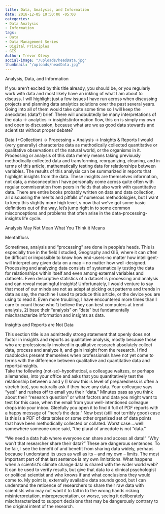 ```yaml
---
title: Data, Analysis, and Information
date: 2018-12-05 10:50:00 -05:00
categories:
- Data Analysis
- Information
tags:
- Data
- Data Management Series
- Digital Principles
- GIS
Author: Trevor Olexy
social-image: "/uploads/headData.jpg"
thumbnail: "/uploads/headData.jpg"
---
```


Analysis, Data, and Information
 
If you aren’t excited by this title already, you should be, or you regularly work with data and most likely have an inkling of what I am about to discuss. I will highlight just a few issues I have run across when discussing projects and planning data analytics solutions over the past several years. Going into all of them would take quite some time so I will keep the anecdotes (data?) brief. There will undoubtedly be many interpretations of the data -> analytics -> insights/information flow, this on is simply my own and open to discussion, because what are we as good data stewards and scientists without proper debate?

Data (+Collection) -> Processing + Analysis -> Insights & Reports
I would (very generally) characterize data as methodically collected quantitative or qualitative observations of the natural world, or the organisms in it. Processing or analysis of this data merely means taking previously methodically collected data and transforming, reorganizing, cleaning, and in terms of this article, mathematically testing data for relationships between variables. The results of this analysis can be summarized in reports that highlight insights from the data. These insights are themselves information, not data, a misconception I have personally come across quite often with regular commiseration from peers in fields that also work with quantitative data. 
There are entire books probably written on data and data collection, all discussing the merits and pitfalls of numerous methodologies, but I want to keep this slightly more high level, s now that we’ve got some basic definitions out of the way, let’s jump right in to some common misconceptions and problems that often arise in the data-processing-insights life cycle. 







Analysis May Not Mean What You Think it Means
 
Mentalfloss

Sometimes, analysis and “processing” are done in people’s heads. This is especially true in the field I studied, Geography and GIS, where it can often be difficult or impossible to know how end-users-no matter how intelligent- will interpret any given data on a map – no matter how well-designed. Processing and analyzing data consists of systematically testing the data for relationships within itself and even among external variables and datasets. Even descriptive statistics of a dataset is processing and analysis and can reveal meaningful insights!
Unfortunately, I would venture to say that most of our minds are not as adept at picking out patterns and trends in data as say, the machine I used to produce this article, or the device you are using to read it. Even more troubling, I have encountered more times than I care to count those who 1) believe they can best computers at trend analysis, 2) base their “analysis” on “data” but fundamentally mischaracterize information and insights as data. 

Insights and Reports are Not Data

This section title is an admittedly strong statement that openly does not factor in insights and reports as qualitative analysis, mostly because those who are professionally involved in qualitative research absolutely collect data, process and analyze it, and gain insight from the research. I find roadblocks present themselves when professionals have not yet come to terms with the difference between qualitative and quantitative data and reports/insights.  
Take the following (not-so)-hypothetical, a colleague waltzes, or perhaps allemandes, into your office and asks that you quantitatively test the relationship between x and y (I know this is level of preparedness is often a stretch too), you naturally ask if they have any data. Your colleague says “yes!” and rushes off to email you their “data.” Minutes pass as you think about their “research question” or what factors and data you might want to test for this case, when the email from your well-intentioned colleague drops into your inbox. Gleefully you open it to find it full of PDF reports with a happy message of “here’s the data.” Now best (still not terribly good) case is this is a PDF of data tables or some other organized set of data points that have been methodically collected or collated. Worst case….well somewhere someone once said, “the plural of anecdote is not “data.” 

“We need a data hub where everyone can share and access all data!” 
“Why won’t that researcher share their data?” These are dangerous sentences. To be fair, I see the benefit of and benefit from sharing data widely, perhaps because I understand its uses as well as its – and my own – limits. The most important part of that last sentence is my own limitations. What happens when a scientist’s climate change data is shared with the wider world web? It can be used to verify results, but give that data to a clinical psychologist or political scientist and who knows if and what conclusions they would come to. My point is, externally available data sounds good, but I can understand the reticence of researchers to share their raw data with scientists who may not want it to fall in to the wrong hands risking misinterpretation, misrepresentation, or worse, seeing it deliberately mischaracterized to support decisions that may be dangerously contrary to the original intent of the research. 



